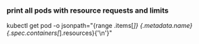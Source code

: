 ### print all pods with resource requests and limits 

kubectl get pod -o jsonpath="{range .items[*]} {.metadata.name}{.spec.containers[*].resources}{'\n'}"